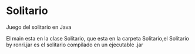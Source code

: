 # Solitario
Juego del solitario en Java

El main esta en la clase Solitario, que esta en la carpeta Solitario,el Solitario by ronri.jar es el solitario compilado en un ejecutable .jar
